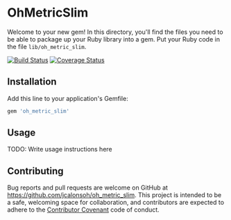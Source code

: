# OhMetricSlim

Welcome to your new gem! In this directory, you'll find the files you need to be able to package up your Ruby library into a gem. Put your Ruby code in the file `lib/oh_metric_slim`.

[![Build Status](https://travis-ci.org/jcalonsoh/oh_metric_slim.svg?branch=master)](https://travis-ci.org/jcalonsoh/oh_metric_slim)
[![Coverage Status](https://coveralls.io/repos/github/jcalonsoh/oh_metric_slim/badge.svg?branch=master)](https://coveralls.io/github/jcalonsoh/oh_metric_slim?branch=master)

## Installation

Add this line to your application's Gemfile:

```ruby
gem 'oh_metric_slim'
```

## Usage

TODO: Write usage instructions here

## Contributing

Bug reports and pull requests are welcome on GitHub at https://github.com/jcalonsoh/oh_metric_slim. This project is intended to be a safe, welcoming space for collaboration, and contributors are expected to adhere to the [Contributor Covenant](contributor-covenant.org) code of conduct.

